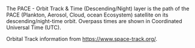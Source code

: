 The PACE - Orbit Track & Time (Descending/Night) layer is the path of the PACE (Plankton, Aerosol, Cloud, ocean Ecosystem) satellite on its descending/night-time orbit. Overpass times are shown in Coordinated Universal Time (UTC).

Orbital Track information from <https://www.space-track.org/>.
